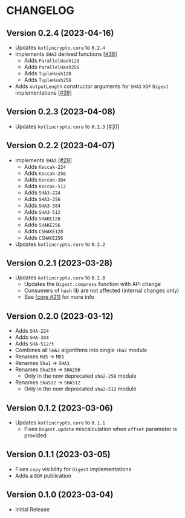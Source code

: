 # CHANGELOG

## Version 0.2.4 (2023-04-16)
 - Updates `kotlincrypto.core` to `0.2.4`
 - Implements `SHA3` derived functions [[#38]][38]
     - Adds `ParallelHash128`
     - Adds `ParallelHash256`
     - Adds `TupleHash128`
     - Adds `TupleHash256`
 - Adds `outputLength` constructor arguments for `SHA3` `XOF` 
   `Digest` implementations [[#39]][39]

## Version 0.2.3 (2023-04-08)
 - Updates `kotlincrypto.core` to `0.2.3` [[#31]][31]

## Version 0.2.2 (2023-04-07)
 - Implements `SHA3` [[#29]][29]
     - Adds `Keccak-224`
     - Adds `Keccak-256`
     - Adds `Keccak-384`
     - Adds `Keccak-512`
     - Adds `SHA3-224`
     - Adds `SHA3-256`
     - Adds `SHA3-384`
     - Adds `SHA3-512`
     - Adds `SHAKE128`
     - Adds `SHAKE256`
     - Adds `CSHAKE128`
     - Adds `CSHAKE256`
 - Updates `kotlincrypto.core` to `0.2.2`

## Version 0.2.1 (2023-03-28)
 - Updates `kotlincrypto.core` to `0.2.0`
     - Updates the `Digest.compress` function with API change
     - Consumers of `hash` lib are not affected (internal changes only)
     - See [[core #21]][core-21] for more info

## Version 0.2.0 (2023-03-12)
 - Adds `SHA-224`
 - Adds `SHA-384`
 - Adds `SHA-512/t`
 - Combines all `SHA2` algorithms into single `sha2` module
 - Renames `Md5` -> `MD5`
 - Renames `Sha1` -> `SHA1`
 - Renames `Sha256` -> `SHA256`
     - Only in the now deprecated `sha2-256` module
 - Renames `Sha512` -> `SHA512`
     - Only in the now deprecated `sha2-512` module

## Version 0.1.2 (2023-03-06)
 - Updates `kotlincrypto.core` to `0.1.1`
     - Fixes `Digest.update` miscalculation when `offset` parameter is provided

## Version 0.1.1 (2023-03-05)
 - Fixes `copy` visibility for `Digest` implementations
 - Adds a `BOM` publication

## Version 0.1.0 (2023-03-04)
 - Initial Release

[core-21]: https://github.com/KotlinCrypto/core/pull/21
[29]: https://github.com/KotlinCrypto/hash/pull/29
[31]: https://github.com/KotlinCrypto/hash/pull/31
[38]: https://github.com/KotlinCrypto/hash/pull/38
[39]: https://github.com/KotlinCrypto/hash/pull/39

